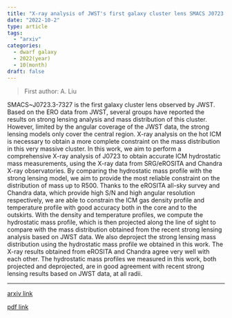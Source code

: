 ```yaml
---
title: "X-ray analysis of JWST's first galaxy cluster lens SMACS J0723.3-7327"
date: "2022-10-2"
type: article
tags:
  - "arxiv"
categories:
  - dwarf galaxy
  - 2022(year)
  - 10(month)
draft: false
---
```

> First author: A. Liu

 SMACS~J0723.3-7327 is the first galaxy cluster lens observed by JWST. Based
on the ERO data from JWST, several groups have reported the results on strong
lensing analysis and mass distribution of this cluster. However, limited by the
angular coverage of the JWST data, the strong lensing models only cover the
central region. X-ray analysis on the hot ICM is necessary to obtain a more
complete constraint on the mass distribution in this very massive cluster. In
this work, we aim to perform a comprehensive X-ray analysis of J0723 to obtain
accurate ICM hydrostatic mass measurements, using the X-ray data from
SRG/eROSITA and Chandra X-ray observatories. By comparing the hydrostatic mass
profile with the strong lensing model, we aim to provide the most reliable
constraint on the distribution of mass up to R500. Thanks to the eROSITA
all-sky survey and Chandra data, which provide high S/N and high angular
resolution respectively, we are able to constrain the ICM gas density profile
and temperature profile with good accuracy both in the core and to the
outskirts. With the density and temperature profiles, we compute the
hydrostatic mass profile, which is then projected along the line of sight to
compare with the mass distribution obtained from the recent strong lensing
analysis based on JWST data. We also deproject the strong lensing mass
distribution using the hydrostatic mass profile we obtained in this work. The
X-ray results obtained from eROSITA and Chandra agree very well with each
other. The hydrostatic mass profiles we measured in this work, both projected
and deprojected, are in good agreement with recent strong lensing results based
on JWST data, at all radii.

---
[arxiv link](http://arxiv.org/abs/2210.00633v1)

[pdf link](http://arxiv.org/pdf/2210.00633v1)